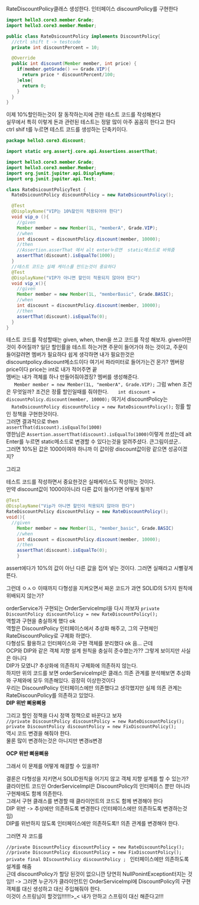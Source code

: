 RateDiscountPolicy클래스 생성한다.
인터페이스 discountPolicy를 구현한다   
```java
import hello3.core3.member.Grade;
import hello3.core3.member.Member;

public class RateDsicountPolicy implements DiscountPolicy{
  //ctrl shift t -> testcode
  private int discountPercent = 10;

  @Override
  public int discount(Member member, int price) {
	if(member.getGrade() == Grade.VIP){
	  return price * discountPercent/100;
	}else{
	  return 0;
	}
  }
}
```
이제 10%할인하는것이 잘 동작하는지에 관한 테스트 코드를 작성해본다  
실무에서 특히 이렇게 돈과 관련된 테스트는 정말 많이 아주 꼼꼼히 한다고 한다  
ctrl shif t를 누르면 테스트 코드를 생성하는 단축키이다. 

```java
package hello3.core3.discount;

import static org.assertj.core.api.Assertions.assertThat;

import hello3.core3.member.Grade;
import hello3.core3.member.Member;
import org.junit.jupiter.api.DisplayName;
import org.junit.jupiter.api.Test;

class RateDsicountPolicyTest {
  RateDsicountPolicy discountPolicy = new RateDsicountPolicy();

  @Test
  @DisplayName("VIP는 10%할인이 적용되어야 한다")
  void vip_o (){
	//given
	Member member = new Member(1L, "memberA", Grade.VIP);
	//when
	int discount = discountPolicy.discount(member, 10000);
	//then
	//Assertion.asserThat 에서 alt enter누르면  static메소드로 바꿔줌
	assertThat(discount).isEqualTo(1000);
  }
  //테스트 코드는 실패 케이스를 만드는것이 중요하다
  @Test
  @DisplayName("VIP가 아니면 할인이 적용되지 않아야 한다")
  void vip_x(){
	//given
	Member member = new Member(1L, "memberBasic", Grade.BASIC);
	//when
	int discount = discountPolicy.discount(member, 10000);
	//then
	assertThat(discount).isEqualTo(0);
  }
}
```
테스트 코드를 작성할때는
given, when, then을 쓰고 코드를 작성 해보자.
given어떤것이 주어질까? 
일단 할인률을 테스트 하는거면 주문이 들어가야 하는 것이고, 주문이 들어갈려면 멤버가 필요하다
쉽게 생각하면 내가 필요한것은 discountpolicy.discount메소드이다
여기서 파라미터로 들어가는건 몬가? 멤버랑 price이다
price는 int로 내가 적어주면 끝  
멤버는 내가 객체를 하나 만들어줘야겠징?
멤버를 생성해준다.  
`	Member member = new Member(1L, "memberA", Grade.VIP);`
그럼 when 조건은 무엇일까?
조건은 정률 할인일때를 줘야한다.
`	int discount = discountPolicy.discount(member, 10000);`
여기서 discountPolicy는  
`  RateDsicountPolicy discountPolicy = new RateDsicountPolicy();` 정률 할인 정책을 구현한것이다.  
그러면  결과적으로 then  
`assertThat(discount).isEqualTo(1000)`   
영한님은 `Assertion.assertThat(discount).isEqualTo(1000)`이렇게 쓰셨는데
alt Enter를 누르면 static메소드로 변경할 수 있다는것을 알려주셨다. 큰그림이셨군..  
그러면 10%된 값은 1000이여야 하니까 이 값이랑 discount값이랑 같으면 성공이겠지?  


그리고

테스트 코드를 작성하면서 중요한것은 실패케이스도 작성하는 것이다.  
만약 discount값이 1000이아니라 다른 값이 들어가면 어떻게 될까?
```java
@Test
@DisplayName("Vip가 아니면 할인이 적용되지 않아야 한다") 
RateDiscountPolicy discountPolicy = new RateDiscountPolicy();
void(){
  //given
    Member member = new Member(1L, "member_basic", Grade.BASIC)
    //when
    int discount = discountPolicy.discount(member, 10000);
    //then
    assertThat(discount).isEqualTo(0);
    }
```
assert에다가 10%의 값이 아닌 다른 값을 집어 넣는 것이다.
그러면 실패라고 시뻘겋게 뜬다.  


그런데 ㅇㅅㅇ 이때까지 다형성을 지켜오면서 짜온 코드가 과연 SOLID의 5가지 원칙에 위배되지 않는가?

orderService가 구현되는 OrderServiceImpl을 다시 까보자 
`private DiscountPolicy discountPolicy = new RateDiscountPolicy();`  
역할과 구현을 충실하게 했다 ok  
역할은 DiscountPolicy 인터페이스에서 추상화 해주고, 그의 구현체인 RateDiscountPolicy로 구체화 하였다.  
다형성도 활용하고 인터페이스와 구현 객체를 분리했다 ok 음...
근데  
OCP와 DIP와 같은 객체 지향 설계 원칙을 충실히 준수했는가??  그렇게 보이지만 사실은 아니다  
DIP가 모였니?  추상화에 의존하지 구체화에 의존하지 않는다.  
하지만 위의 코드를 보면 orderServiceImpl은 클래스 의존 관계를 분석해보면 추상화와 구체와에 모두 의존해있다. 굉장히 이상한것이다  
우리는 DiscountPolicy 인터페이스에만 의존했다고 생각했지만 실제 의존 관계는 RateDiscounPolicy를 의존하고 있었다.  
__DIP 위반 삐용삐용__

그리고 할인 정책을 다시 정액 정책으로 바꾼다고 보자  
`//private DiscountPolicy discountPolicy = new RateDiscountPolicy();  
private DiscountPolicy discountPolicy = new FixDiscountPolicy();`    
역시 코드 변경을 해줘야 한다.  
물론 많이 변경하는것은 아니지만 변경is변경

__OCP 위반 삐용삐용__


그래서 이 문제를 어떻게 해결할 수 있을까?

결론은 다형성을 지키면서 SOLID원칙을 어기지 않고 객체 지향 설계를 할 수 있는가?  
클라이언트 코드인 OrderServiceImpl은 DiscountPolicy의 인터페이스 뿐만 아니라 구현체에도 함께 의존한다.  
그래서 구현 클래스를 변경할 때 클라이언트의 코드도 함께 변경해야 한다  
DIP 위반 -> 추상에만 의존하도록 변경한다 (인터페이스에만 의존하도록 변경하는것임)  
DIP를 위반하지 않도록 인터페이스에만 의존하도록!! 의존 관계를 변경해야 한다.  



그러면 자 코드를 


`//private DiscountPolicy discountPolicy = new RateDiscountPolicy();    
//private DiscountPolicy discountPolicy = new FixDiscountPolicy();  
private final DIscountPolicy discountPolicy ;
`
인터페이스에만 의존하도록 설계를 해줌  
근데 discountPolicy가 할당 된것이 없으니깐 당연히 NullPonintException터지는 것임!!
-> 그러면 누군가가 클라이언트인 OrderServiceImpl에 DiscountPolicy의 구현 객체를 대신 생성하고 대신 주입해줘야 한다.  
이것이 스프링님이 할것임!!!!!!>_< 내가 안하고 스프링이 대신 해준다고!!!
